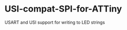 USI-compat-SPI-for-ATTiny
=========================

USART and USI support for writing to LED strings

